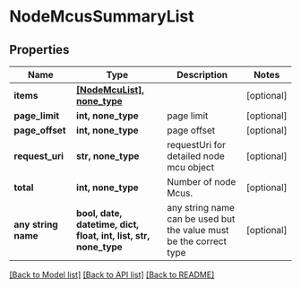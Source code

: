 # NodeMcusSummaryList


## Properties
Name | Type | Description | Notes
------------ | ------------- | ------------- | -------------
**items** | [**[NodeMcuList], none_type**](NodeMcuList.md) |  | [optional] 
**page_limit** | **int, none_type** | page limit | [optional] 
**page_offset** | **int, none_type** | page offset | [optional] 
**request_uri** | **str, none_type** | requestUri for detailed node mcu object | [optional] 
**total** | **int, none_type** | Number of node Mcus. | [optional] 
**any string name** | **bool, date, datetime, dict, float, int, list, str, none_type** | any string name can be used but the value must be the correct type | [optional]

[[Back to Model list]](../README.md#documentation-for-models) [[Back to API list]](../README.md#documentation-for-api-endpoints) [[Back to README]](../README.md)


